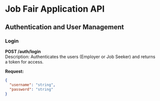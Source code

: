 # Job Fair Application API

## Authentication and User Management

### Login

**POST /auth/login**  
Description: Authenticates the users (Employer or Job Seeker) and returns a token for access.  

**Request:**

```json
{
  "username": "string",
  "password": "string"
}
